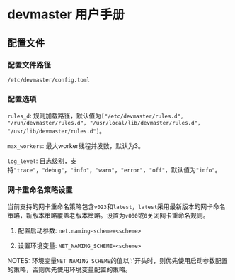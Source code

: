 # devmaster 用户手册

## 配置文件

### 配置文件路径

`/etc/devmaster/config.toml`

### 配置选项

`rules_d`: 规则加载路径，默认值为`["/etc/devmaster/rules.d", "/run/devmaster/rules.d", "/usr/local/lib/devmaster/rules.d", "/usr/lib/devmaster/rules.d"]`。

`max_workers`: 最大worker线程并发数，默认为3。

`log_level`: 日志级别，支持`"trace"`，`"debug"`，`"info"`，`"warn"`，`"error"`，`"off"`，默认值为`"info"`。

### 网卡重命名策略设置

当前支持的网卡重命名策略包含`v023`和`latest`，`latest`采用最新版本的网卡命名策略，新版本策略覆盖老版本策略。设置为`v000`或`0`关闭网卡重命名规则。

1. 配置启动参数: `net.naming-scheme=<scheme>`

2. 设置环境变量: `NET_NAMING_SCHEME=<scheme>`

NOTES: 环境变量`NET_NAMING_SCHEME`的值以':'开头时，则优先使用启动参数配置的策略，否则优先使用环境变量配置的策略。
